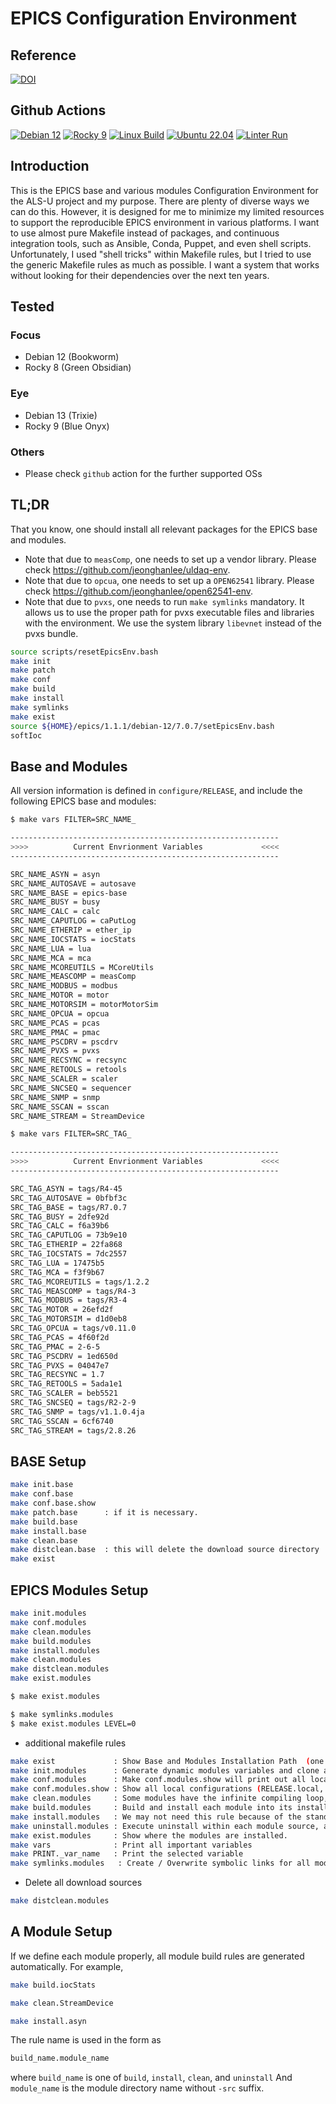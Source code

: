 # EPICS Configuration Environment

## Reference
[![DOI](https://zenodo.org/badge/DOI/10.5281/zenodo.8248353.svg)](https://doi.org/10.5281/zenodo.8248353)

## Github Actions
[![Debian 12](https://github.com/jeonghanlee/EPICS-env/actions/workflows/debian12.yml/badge.svg)](https://github.com/jeonghanlee/EPICS-env/actions/workflows/debian12.yml)
[![Rocky 9](https://github.com/jeonghanlee/EPICS-env/actions/workflows/rocky9.yml/badge.svg)](https://github.com/jeonghanlee/EPICS-env/actions/workflows/rocky9.yml)
[![Linux Build](https://github.com/jeonghanlee/EPICS-env/actions/workflows/build.yml/badge.svg)](https://github.com/jeonghanlee/EPICS-env/actions/workflows/build.yml)
[![Ubuntu 22.04](https://github.com/jeonghanlee/EPICS-env/actions/workflows/ubuntu22.yml/badge.svg)](https://github.com/jeonghanlee/EPICS-env/actions/workflows/ubuntu22.yml)
[![Linter Run](https://github.com/jeonghanlee/EPICS-env/actions/workflows/linter.yml/badge.svg)](https://github.com/jeonghanlee/EPICS-env/actions/workflows/linter.yml)
## Introduction
This is the EPICS base and various modules Configuration Environment for the ALS-U project and my purpose. There are plenty of diverse ways we can do this. However, it is designed for me to minimize my limited resources to support the reproducible EPICS environment in various platforms. I want to use almost pure Makefile instead of packages, and continuous integration tools, such as Ansible, Conda, Puppet, and even shell scripts. Unfortunately, I used "shell tricks" within Makefile rules, but I tried to use the generic Makefile rules as much as possible. I want a system that works without looking for their dependencies over the next ten years.


## Tested

### Focus

* Debian 12 (Bookworm)
* Rocky 8   (Green Obsidian)

### Eye
* Debian 13 (Trixie)
* Rocky 9 (Blue Onyx)

### Others
* Please check `github` action for the further supported OSs

## TL;DR
That you know, one should install all relevant packages for the EPICS base and modules.

* Note that due to `measComp`, one needs to set up a vendor library. Please check https://github.com/jeonghanlee/uldaq-env.
* Note that due to `opcua`, one needs to set up a `OPEN62541` library. Please check https://github.com/jeonghanlee/open62541-env.
* Note that due to `pvxs`, one needs to run `make symlinks` mandatory. It allows us to use the proper path for pvxs executable files and libraries with the environment. We use the system library `libevnet` instead of the pvxs bundle.

```bash
source scripts/resetEpicsEnv.bash
make init
make patch
make conf
make build
make install
make symlinks
make exist
source ${HOME}/epics/1.1.1/debian-12/7.0.7/setEpicsEnv.bash
softIoc
```

## Base and Modules

All version information is defined in `configure/RELEASE`, and include the following EPICS base and modules:

```bash
$ make vars FILTER=SRC_NAME_

------------------------------------------------------------
>>>>          Current Envrionment Variables             <<<<
------------------------------------------------------------

SRC_NAME_ASYN = asyn
SRC_NAME_AUTOSAVE = autosave
SRC_NAME_BASE = epics-base
SRC_NAME_BUSY = busy
SRC_NAME_CALC = calc
SRC_NAME_CAPUTLOG = caPutLog
SRC_NAME_ETHERIP = ether_ip
SRC_NAME_IOCSTATS = iocStats
SRC_NAME_LUA = lua
SRC_NAME_MCA = mca
SRC_NAME_MCOREUTILS = MCoreUtils
SRC_NAME_MEASCOMP = measComp
SRC_NAME_MODBUS = modbus
SRC_NAME_MOTOR = motor
SRC_NAME_MOTORSIM = motorMotorSim
SRC_NAME_OPCUA = opcua
SRC_NAME_PCAS = pcas
SRC_NAME_PMAC = pmac
SRC_NAME_PSCDRV = pscdrv
SRC_NAME_PVXS = pvxs
SRC_NAME_RECSYNC = recsync
SRC_NAME_RETOOLS = retools
SRC_NAME_SCALER = scaler
SRC_NAME_SNCSEQ = sequencer
SRC_NAME_SNMP = snmp
SRC_NAME_SSCAN = sscan
SRC_NAME_STREAM = StreamDevice

$ make vars FILTER=SRC_TAG_

------------------------------------------------------------
>>>>          Current Envrionment Variables             <<<<
------------------------------------------------------------

SRC_TAG_ASYN = tags/R4-45
SRC_TAG_AUTOSAVE = 0bfbf3c
SRC_TAG_BASE = tags/R7.0.7
SRC_TAG_BUSY = 2dfe92d
SRC_TAG_CALC = f6a39b6
SRC_TAG_CAPUTLOG = 73b9e10
SRC_TAG_ETHERIP = 22fa868
SRC_TAG_IOCSTATS = 7dc2557
SRC_TAG_LUA = 17475b5
SRC_TAG_MCA = f3f9b67
SRC_TAG_MCOREUTILS = tags/1.2.2
SRC_TAG_MEASCOMP = tags/R4-3
SRC_TAG_MODBUS = tags/R3-4
SRC_TAG_MOTOR = 26efd2f
SRC_TAG_MOTORSIM = d1d0eb8
SRC_TAG_OPCUA = tags/v0.11.0
SRC_TAG_PCAS = 4f60f2d
SRC_TAG_PMAC = 2-6-5
SRC_TAG_PSCDRV = 1ed650d
SRC_TAG_PVXS = 04047e7
SRC_TAG_RECSYNC = 1.7
SRC_TAG_RETOOLS = 5ada1e1
SRC_TAG_SCALER = beb5521
SRC_TAG_SNCSEQ = tags/R2-2-9
SRC_TAG_SNMP = tags/v1.1.0.4ja
SRC_TAG_SSCAN = 6cf6740
SRC_TAG_STREAM = tags/2.8.26
```

## BASE Setup

```bash
make init.base
make conf.base
make conf.base.show
make patch.base      : if it is necessary.
make build.base
make install.base
make clean.base
make distclean.base  : this will delete the download source directory
make exist
```

## EPICS Modules Setup

```bash
make init.modules
make conf.modules
make clean.modules
make build.modules
make install.modules
make clean.modules
make distclean.modules
make exist.modules
```

```bash
$ make exist.modules
```

```bash
$ make symlinks.modules
$ make exist.modules LEVEL=0
```

* additional makefile rules

```bash
make exist             : Show Base and Modules Installation Path  (one can use `LEVEL` argument, e.g., `make exist LEVEL=4`)
make init.modules      : Generate dynamic modules variables and clone all
make conf.modules      : Make conf.modules.show will print out all local configuration files.
make conf.modules.show : Show all local configurations (RELEASE.local, CONFIG_SITE.local, and so on)
make clean.modules     : Some modules have the infinite compiling loop, so we have to clean up existing things within git repositories.
make build.modules     : Build and install each module into its installation location
make install.modules   : We may not need this rule because of the standard EPICS building system default could be to build and install
make uninstall.modules : Execute uninstall within each module source, and remove the installed module directory.
make exist.modules     : Show where the modules are installed.
make vars              : Print all important variables
make PRINT._var_name   : Print the selected variable
make symlinks.modules   : Create / Overwrite symbolic links for all modules defined within active configuration. Remove all dead links.
```

* Delete all download sources

```bash
make distclean.modules
```

## A Module Setup

If we define each module properly, all module build rules are generated automatically. For example,

```bash
make build.iocStats

make clean.StreamDevice

make install.asyn

```

The rule name is used in the form as

```bash
build_name.module_name
```

where `build_name` is one of `build`, `install`, `clean`, and `uninstall` And `module_name` is the module directory name without `-src` suffix.

